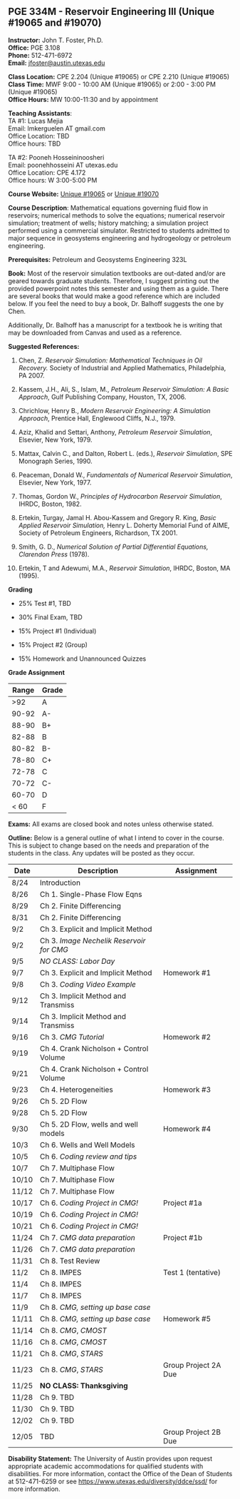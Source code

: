 <!--
.. title: Syllabus
.. slug: index
.. date: 2016-08-23 08:40:03 UTC-05:00
.. template: notitle.tmpl
.. description: PGE 323M - Reservoir Engineering III syllabus page
-->

## PGE 334M - Reservoir Engineering III (Unique #19065 and #19070)


**Instructor:** John T. Foster, Ph.D.  
**Office:** PGE 3.108  
**Phone:** 512-471-6972  
**Email:** [jfoster@austin.utexas.edu](mailto:jfoster@austin.utexas.edu)  

**Class Location:** CPE 2.204 (Unique #19065) or CPE 2.210 (Unique #19065)   
**Class Time:** MWF 9:00 - 10:00 AM (Unique #19065) or 2:00 - 3:00 PM (Unique #19065)  
**Office Hours:** MW 10:00-11:30 and by appointment   

**Teaching Assistants**:  
TA #1: Lucas Mejia   
Email: lmkerguelen AT gmail.com   
Office Location: TBD  
Office hours: TBD  

TA #2: Pooneh Hosseininoosheri  
Email: poonehhosseini AT utexas.edu  
Office Location: CPE 4.172  
Office hours: W 3:00-5:00 PM  


**Course Website:** [Unique #19065](https://utexas.instructure.com/courses/1178879) or [Unique #19070](https://utexas.instructure.com/courses/1178880)

**Course Description**: Mathematical equations governing fluid flow in reservoirs; numerical methods to solve the equations; numerical reservoir simulation; treatment of wells; history matching; a simulation project performed using a commercial simulator. Restricted to students admitted to major sequence in geosystems engineering and hydrogeology or petroleum engineering. 


**Prerequisites:** Petroleum and Geosystems Engineering 323L

**Book:** Most of the reservoir simulation textbooks are out-dated and/or are geared towards graduate students. Therefore, I suggest printing out the provided powerpoint notes this semester and using them as a guide. There are several books that would make a good reference which are included below. If you feel the need to buy a book, Dr. Balhoff suggests the one by Chen.

Additionally, Dr. Balhoff has a manuscript for a textbook he is writing that may be downloaded from Canvas and used as a reference.

**Suggested References:**

1. Chen, Z. *Reservoir Simulation: Mathematical Techniques in Oil Recovery.* Society of Industrial and Applied Mathematics, Philadelphia, PA 2007.

1. Kassem, J.H., Ali, S., Islam, M., *Petroleum Reservoir Simulation: A Basic Approach*, Gulf Publishing Company, Houston, TX, 2006.

1. Chrichlow, Henry B., *Modern Reservoir Engineering: A Simulation Approach*, Prentice Hall, Englewood Cliffs, N.J., 1979.

1. Aziz, Khalid and Settari, Anthony, *Petroleum Reservoir Simulation*, Elsevier, New York, 1979.

1. Mattax, Calvin C., and Dalton, Robert L. (eds.), *Reservoir Simulation*, SPE Monograph Series, 1990.

1. Peaceman, Donald W., *Fundamentals of Numerical Reservoir Simulation*, Elsevier, New York, 1977.

1. Thomas, Gordon W., *Principles of Hydrocarbon Reservoir Simulation*, IHRDC, Boston, 1982.

1. Ertekin, Turgay, Jamal H. Abou-Kassem and Gregory R. King, *Basic Applied Reservoir Simulation,* Henry L. Doherty Memorial Fund of AIME, Society of Petroleum Engineers, Richardson, TX 2001.

1. Smith, G. D., *Numerical Solution of Partial Differential Equations, Clarendon Press* (1978).

1. Ertekin, T and Adewumi, M.A., *Reservoir Simulation*, IHRDC, Boston, MA (1995).


**Grading**

 * 25% Test #1, TBD

 * 30% Final Exam, TBD

 * 15% Project #1 (Individual)

 * 15% Project #2 (Group)

 * 15% Homework and Unannounced Quizzes


**Grade Assignment**

|Range|Grade|
|-|-|
|>92| A  |
|90-92| A-  |
|88-90| B+  |
|82-88| B  |
|80-82| B-  |
|78-80| C+  |
|72-78| C  |
|70-72| C-  |
|60-70| D  |
|< 60| F  |  


**Exams:** All exams are closed book and notes unless otherwise stated.

**Outline:** Below is a general outline of what I intend to cover in the course.  This is subject to change based on the needs and preparation of the students in the class.  Any updates will be posted as they occur.

| Date | Description | Assignment |
|-----------------|---------------------|-----------|
|8/24| Introduction||
|8/26| Ch 1. Single-Phase Flow Eqns | |
|8/29| Ch 2. Finite Differencing | |
|8/31| Ch 2. Finite Differencing | |
|9/2| Ch 3. Explicit and Implicit Method |  |
|9/2| Ch 3. *Image Nechelik Reservoir for CMG* |  |
|9/5| *NO CLASS: Labor Day* | |
|9/7| Ch 3. Explicit and Implicit Method | Homework #1 |
|9/8| Ch 3. *Coding Video Example* |  | 
|9/12| Ch 3. Implicit Method and Transmiss | |
|9/14| Ch 3. Implicit Method and Transmiss | |
|9/16| Ch 3. *CMG Tutorial* | Homework #2 |
|9/19| Ch 4. Crank Nicholson + Control Volume |  |
|9/21| Ch 4. Crank Nicholson + Control Volume |  |
|9/23| Ch 4. Heterogeneities | Homework #3
|9/26| Ch 5. 2D Flow |
|9/28| Ch 5. 2D Flow |
|9/30| Ch 5. 2D Flow, wells and well models | Homework #4 |
|10/3| Ch 6. Wells and Well Models | |
|10/5| Ch 6. *Coding review and tips* | |
|10/7| Ch 7. Multiphase Flow | |
|10/10| Ch 7. Multiphase Flow |  |
|11/12| Ch 7. Multiphase Flow | |
|10/17| Ch 6. *Coding Project in CMG!* |  Project #1a |
|10/19| Ch 6. *Coding Project in CMG!* |   |
|10/21| Ch 6. *Coding Project in CMG!* |   |
|11/24| Ch 7. *CMG data preparation* | Project #1b |
|11/26| Ch 7. *CMG data preparation* |  |
|11/31| Ch 8. Test Review | |
|11/2| Ch 8. IMPES | Test 1 (tentative) |
|11/4| Ch 8. IMPES | |
|11/7| Ch 8. IMPES | |
|11/9| Ch 8. *CMG, setting up base case* |  |
|11/11| Ch 8. *CMG, setting up base case* | Homework #5 |
|11/14| Ch 8. *CMG*, *CMOST* | |
|11/16| Ch 8. *CMG*, *CMOST* | |
|11/21| Ch 8. *CMG*, *STARS* | |
|11/23| Ch 8. *CMG*, *STARS* | Group Project 2A Due |
|11/25| **NO CLASS: Thanksgiving** | |
|11/28| Ch 9. TBD |
|11/30| Ch 9. TBD |
|12/02| Ch 9. TBD |
|12/05| TBD | Group Project 2B Due |  


**Disability Statement:** The University of Austin provides upon request appropriate academic accommodations for qualified students with disabilities. For more information, contact the Office of the Dean of Students at 512-471-6259 or see <a href="https://www.utexas.edu/diversity/ddce/ssd/" target="_blank">https://www.utexas.edu/diversity/ddce/ssd/</a> for more information.
